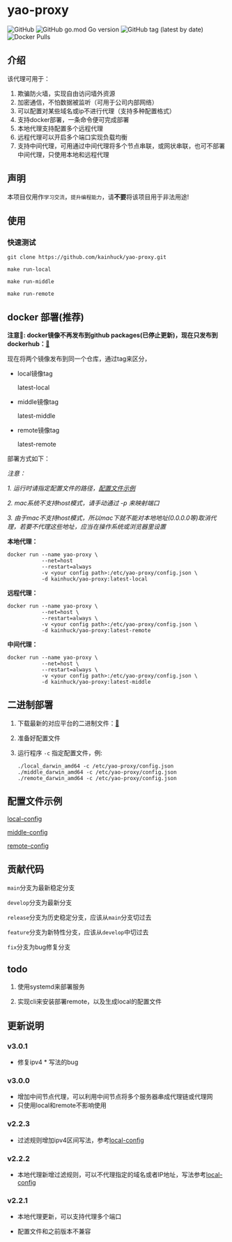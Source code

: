 # yao-proxy

![GitHub](https://img.shields.io/github/license/kainhuck/yao-proxy) ![GitHub go.mod Go version](https://img.shields.io/github/go-mod/go-version/kainhuck/yao-proxy) ![GitHub tag (latest by date)](https://img.shields.io/github/v/tag/kainhuck/yao-proxy) ![Docker Pulls](https://img.shields.io/docker/pulls/kainhuck/yao-proxy)

## 介绍

该代理可用于：
 1. 欺骗防火墙，实现自由访问墙外资源
 2. 加密通信，不怕数据被监听（可用于公司内部网络）
 3. 可以配置对某些域名或ip不进行代理（支持多种配置格式）
 4. 支持docker部署，一条命令便可完成部署
 5. 本地代理支持配置多个远程代理
 6. 远程代理可以开启多个端口实现负载均衡
  7. 支持中间代理，可用通过中间代理将多个节点串联，或网状串联，也可不部署中间代理，只使用本地和远程代理

## 声明

本项目仅用作`学习交流`，`提升编程能力`，请**不要**将该项目用于非法用途!

## 使用

### 快速测试

```shell
git clone https://github.com/kainhuck/yao-proxy.git
```

```shell
make run-local
```

```shell
make run-middle
```

```shell
make run-remote
```

## docker 部署(推荐)

**注意📢: docker镜像不再发布到github packages(已停止更新)，现在只发布到dockerhub：[🔗](https://hub.docker.com/repository/docker/kainhuck/yao-proxy)**

现在将两个镜像发布到同一个仓库，通过tag来区分，

- local镜像tag

  latest-local

- middle镜像tag

  latest-middle

- remote镜像tag

  latest-remote

部署方式如下：

_注意：_

_1. 运行时请指定配置文件的路径，[配置文件示例](#配置文件示例)_ 

_2. mac系统不支持host模式，请手动通过 -p 来映射端口_

_3. 由于mac不支持host模式，所以mac下就不能对本地地址(0.0.0.0等)取消代理，若要不代理这些地址，应当在操作系统或浏览器里设置_

**本地代理：**

```shell
docker run --name yao-proxy \
           --net=host 
           --restart=always 
           -v <your config path>:/etc/yao-proxy/config.json \
           -d kainhuck/yao-proxy:latest-local
```

**远程代理：**

```shell
docker run --name yao-proxy \
           --net=host \
           --restart=always \
           -v <your config path>:/etc/yao-proxy/config.json \
           -d kainhuck/yao-proxy:latest-remote
```

**中间代理：**

```shell
docker run --name yao-proxy \
           --net=host \
           --restart=always \
           -v <your config path>:/etc/yao-proxy/config.json \
           -d kainhuck/yao-proxy:latest-middle
```

## 二进制部署

1. 下载最新的对应平台的二进制文件：[🔗](https://github.com/kainhuck/yao-proxy/releases)

2. 准备好配置文件

3. 运行程序 `-c` 指定配置文件，例:

   ```
   ./local_darwin_amd64 -c /etc/yao-proxy/config.json
   ./middle_darwin_amd64 -c /etc/yao-proxy/config.json
   ./remote_darwin_amd64 -c /etc/yao-proxy/config.json
   ```

## 配置文件示例

[local-config](config_demo/local_config.json)

[middle-config](config_demo/middle_config.json)

[remote-config](config_demo/middle_config.json)

## 贡献代码

`main`分支为最新稳定分支

`develop`分支为最新分支

`release`分支为历史稳定分支，应该从`main`分支切过去

`feature`分支为新特性分支，应该从`develop`中切过去

`fix`分支为bug修复分支



## todo

1. 使用systemd来部署服务

2. 实现cli来安装部署remote，以及生成local的配置文件

## 更新说明

### v3.0.1

- 修复ipv4 * 写法的bug

### v3.0.0

- 增加中间节点代理，可以利用中间节点将多个服务器串成代理链或代理网
- 只使用local和remote不影响使用

### v2.2.3

- 过滤规则增加ipv4区间写法，参考[local-config](config_demo/local_config.json#L31)

### v2.2.2

- 本地代理新增过滤规则，可以不代理指定的域名或者IP地址，写法参考[local-config](config_demo/local_config.json#L28)

### v2.2.1

- 本地代理更新，可以支持代理多个端口

- 配置文件和之前版本不兼容
